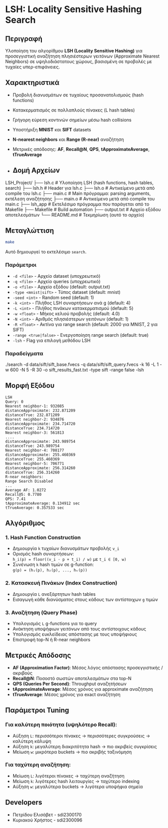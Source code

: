 # LSH: Locality Sensitive Hashing Search

## Περιγραφή
Υλοποίηση του αλγορίθμου **LSH (Locality Sensitive Hashing)** για προσεγγιστική 
αναζήτηση πλησιέστερων γειτόνων (Approximate Nearest Neighbors) σε 
υψηλοδιάστατους χώρους, βασισμένη σε προβολές με τυχαίες υπερ-επιφάνειες.

## Χαρακτηριστικά
- Προβολή διανυσμάτων σε τυχαίους προσανατολισμούς (hash functions)
- Κατακερματισμός σε πολλαπλούς πίνακες (L hash tables)
- Γρήγορη εύρεση κοντινών σημείων μέσω hash collisions
- Υποστήριξη **MNIST** και **SIFT** datasets
- **N-nearest neighbors** και **Range (R-near)** αναζήτηση
- Μετρικές απόδοσης: **AF**, **Recall@N**, **QPS**, **tApproximateAverage**, **tTrueAverage**

- ## Δομή Αρχείων 
LSH_Project/
├── lsh.c             # Υλοποίηση LSH (hash functions, hash tables, search)
├── lsh.h             # Header για lsh.c
├── lsh.o             # Αντικείμενο μετά από compile του lsh.c
├── main.c            # Main πρόγραμμα: parsing arguments, εκτέλεση αναζήτησης
├── main.o            # Αντικείμενο μετά από compile του main.c
├── lsh_app           # Εκτελέσιμο πρόγραμμα που παράγεται από το Makefile
├── Makefile          # Build automation
├── output.txt        # Αρχείο εξόδου αποτελεσμάτων
└── README.md         # Τεκμηρίωση (αυτό το αρχείο)

## Μεταγλώττιση

```bash
make
```
Αυτό δημιουργεί το εκτελέσιμο `search`.

### Παράμετροι
- `-d <file>` - Αρχείο dataset (υποχρεωτικό)
- `-q <file>` - Αρχείο queries (υποχρεωτικό)
- `-o <file>` - Αρχείο εξόδου (default: output.txt)
- `-type <mnist|sift>` - Τύπος dataset (default: mnist)
- `-seed <int>` - Random seed (default: 1)
- `-k <int>` - Πλήθος LSH συναρτήσεων ανά g (default: 4)
- `-L <int>` - Πλήθος πινάκων κατακερματισμού (default: 5)
- `-w <float>` - Μήκος κελιού προβολής (default: 4.0)
- `-N <int>` - Αριθμός πλησιέστερων γειτόνων (default: 1)
- `-R <float>` - Ακτίνα για range search (default: 2000 για MNIST, 2 για SIFT)
- `-range <true|false>` - Ενεργοποίηση range search (default: true)
- `-lsh` - Flag για επιλογή μεθόδου LSH
### Παραδείγματα
./search   -d data/sift/sift_base.fvecs   -q data/sift/sift_query.fvecs   -k 16   -L 1   -w 600   -N 5   -R 30   -o sift_results_fast.txt   -type sift   -range false   -lsh
## Μορφή Εξόδου
```
LSH
Query: 0
Nearest neighbor-1: 932085
distanceApproximate: 232.871209
distanceTrue: 232.871209
Nearest neighbor-2: 934876
distanceApproximate: 234.714720
distanceTrue: 234.714720
Nearest neighbor-3: 561813
....
distanceApproximate: 243.989754
distanceTrue: 243.989754
Nearest neighbor-4: 708177
distanceApproximate: 255.460369
distanceTrue: 255.460369
Nearest neighbor-5: 706771
distanceApproximate: 256.314260
distanceTrue: 256.314260
R-near neighbors:
Range Search Disabled
...
Average AF: 1.0272
Recall@5: 0.7780
QPS: 7.41
tApproximateAverage: 0.134912 sec
tTrueAverage: 0.357533 sec
```
## Αλγόριθμος

### 1. Hash Function Construction
- Δημιουργία `k` τυχαίων διανυσμάτων προβολής `v_i`
- Ορισμός hash συναρτήσεων:  
  `h_i(p) = floor((v_i · p + t_i) / w)` με `t_i ∈ [0, w)`
- Συνένωση `k` hash τιμών σε g-function:  
  `g(p) = (h₁(p), h₂(p), ..., hₖ(p))`

### 2. Κατασκευή Πινάκων (Index Construction)
- Δημιουργία `L` ανεξάρτητων hash tables
- Εισαγωγή κάθε διανύσματος στους κάδους των αντίστοιχων `g` τιμών

### 3. Αναζήτηση (Query Phase)
- Υπολογισμός `L` g-functions για το query
- Ανάκτηση υποψήφιων γειτόνων από τους αντίστοιχους κάδους
- Υπολογισμός ευκλείδειας απόστασης με τους υποψήφιους
- Επιστροφή top-N ή R-near neighbors

## Μετρικές Απόδοσης

- **AF (Approximation Factor)**: Μέσος λόγος απόστασης προσεγγιστικής / ακριβούς
- **Recall@N**: Ποσοστό σωστών αποτελεσμάτων στα top-N
- **QPS (Queries Per Second)**: Throughput αναζητήσεων
- **tApproximateAverage**: Μέσος χρόνος για approximate αναζήτηση
- **tTrueAverage**: Μέσος χρόνος για exact αναζήτηση

## Παράμετροι Tuning

### Για καλύτερη ποιότητα (υψηλότερο Recall):
- Αύξηση `L`: περισσότεροι πίνακες → περισσότερες συγκρούσεις → καλύτερη κάλυψη
- Αύξηση `k`: μεγαλύτερη διακριτότητα hash → πιο ακριβείς συγκρίσεις
- Μείωση `w`: μικρότερα buckets → πιο ακριβής ταξινόμηση

### Για ταχύτερη αναζήτηση:
- Μείωση `L`: λιγότεροι πίνακες → ταχύτερη αναζήτηση
- Μείωση `k`: λιγότερες hash λειτουργίες → ταχύτερο indexing
- Αύξηση `w`: μεγαλύτερα buckets → λιγότερα υποψήφια σημεία

## Developers
- Πετρίδου Ελισάβετ - sdi2300170
- Κυριακού Χρήστος - sdi2300096








